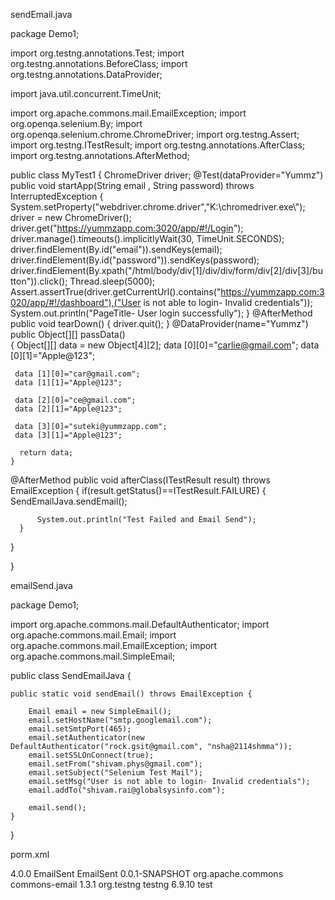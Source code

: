 sendEmail.java


package Demo1;

import org.testng.annotations.Test;
import org.testng.annotations.BeforeClass;
import org.testng.annotations.DataProvider;

import java.util.concurrent.TimeUnit;

import org.apache.commons.mail.EmailException;
import org.openqa.selenium.By;
import org.openqa.selenium.chrome.ChromeDriver;
import org.testng.Assert;
import org.testng.ITestResult;
import org.testng.annotations.AfterClass;
import org.testng.annotations.AfterMethod;

public class MyTest1 {
	ChromeDriver driver;
	@Test(dataProvider="Yummz")
     public void startApp(String email , String password) throws InterruptedException
     {
		System.setProperty("webdriver.chrome.driver","K:\\chromedriver.exe\\");
		driver = new ChromeDriver();
		driver.get("https://yummzapp.com:3020/app/#!/Login");
		driver.manage().timeouts().implicitlyWait(30, TimeUnit.SECONDS);
		driver.findElement(By.id("email")).sendKeys(email);
		driver.findElement(By.id("password")).sendKeys(password);
		driver.findElement(By.xpath("/html/body/div[1]/div/div/form/div[2]/div[3]/button")).click();
		Thread.sleep(5000);
	    Assert.assertTrue(driver.getCurrentUrl().contains("https://yummzapp.com:3020/app/#!/dashboard"),("User is not able to login- Invalid credentials"));
	    System.out.println("PageTitle- User login successfully");
	   }
	@AfterMethod
		public void tearDown()
		{
		driver.quit();
	   }
	@DataProvider(name="Yummz")
	public  Object[][] passData()	
	{
	Object[][] data = new Object[4][2];
	 data [0][0]="carlie@gmail.com";
	 data [0][1]="Apple@123";
	 
	 data [1][0]="car@gmail.com";
	 data [1][1]="Apple@123";
	 
	 data [2][0]="ce@gmail.com";
	 data [2][1]="Apple@123";
		 
	 data [3][0]="suteki@yummzapp.com";
	 data [3][1]="Apple@123";
	 
	  return data;
	}


  @AfterMethod
  public void afterClass(ITestResult result) throws EmailException 
  {
	  if(result.getStatus()==ITestResult.FAILURE)
	  {
		  SendEmailJava.sendEmail();
		  
		  System.out.println("Test Failed and Email Send");
	  }
	 
  }

}





emailSend.java


package Demo1;

import org.apache.commons.mail.DefaultAuthenticator;
import org.apache.commons.mail.Email;
import org.apache.commons.mail.EmailException;
import org.apache.commons.mail.SimpleEmail;

public class SendEmailJava {
	
	public static void sendEmail() throws EmailException {
		
		Email email = new SimpleEmail();
		email.setHostName("smtp.googlemail.com");
		email.setSmtpPort(465);
		email.setAuthenticator(new DefaultAuthenticator("rock.gsit@gmail.com", "nsha@2114shmma"));
		email.setSSLOnConnect(true);
		email.setFrom("shivam.phys@gmail.com");
		email.setSubject("Selenium Test Mail");
		email.setMsg("User is not able to login- Invalid credentials");
		email.addTo("shivam.rai@globalsysinfo.com");
		
		email.send();
	}

}





porm.xml



<project xmlns="http://maven.apache.org/POM/4.0.0" xmlns:xsi="http://www.w3.org/2001/XMLSchema-instance" xsi:schemaLocation="http://maven.apache.org/POM/4.0.0 http://maven.apache.org/xsd/maven-4.0.0.xsd">
  <modelVersion>4.0.0</modelVersion>
  <groupId>EmailSent</groupId>
  <artifactId>EmailSent</artifactId>
  <version>0.0.1-SNAPSHOT</version>

<dependencies>


<dependency>
    <groupId>org.apache.commons</groupId>
    <artifactId>commons-email</artifactId>
    <version>1.3.1</version>
</dependency>


<dependency>
    <groupId>org.testng</groupId>
    <artifactId>testng</artifactId>
    <version>6.9.10</version>
    <scope>test</scope>
</dependency>



</dependencies>

</project>
